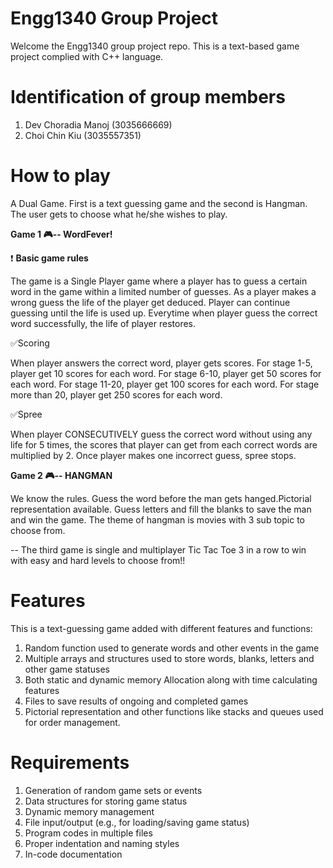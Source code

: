 # Engg1340 Group Project
Welcome the Engg1340 group project repo. This is a text-based game project complied with  C++ language.

# Identification of group members
1. Dev Choradia Manoj (3035666669)
2. Choi Chin Kiu (3035557351)

# How to play

A Dual Game.
First is a text guessing game and the second is Hangman. 
The user gets to choose what he/she wishes to play.

**Game 1 :video_game:-- WordFever!** 

:heavy_exclamation_mark: __Basic game rules__

The game is a Single Player game where a player has to guess a certain word in the game within a limited number of guesses. As a player makes a wrong guess the life of the player get deduced. Player can continue guessing until the life is used up. Everytime when player guess the correct word successfully, the life of player restores.

:white_check_mark:Scoring

When player answers the correct word, player gets scores.
For stage 1-5, player get 10 scores for each word.
For stage 6-10, player get 50 scores for each word.
For stage 11-20, player get 100 scores for each word.
For stage more than 20, player get 250 scores for each word.

:white_check_mark:Spree

When player CONSECUTIVELY guess the correct word without using any life for 5 times, the scores that player can get from each correct words are multiplied by 2. Once player makes one incorrect guess, spree stops.

**Game 2 :video_game:-- HANGMAN**

We know the rules.
Guess the word before the man gets hanged.Pictorial representation available.
Guess letters and fill the blanks to save the man and win the game.
The theme of hangman is movies with 3 sub topic to choose from.

-- The third game is single and multiplayer Tic Tac Toe
3 in a row to win with easy and hard levels to choose from!!

# Features 

This is a text-guessing game added with different features and functions:
1. Random function used to generate words and other events in the game
2. Multiple arrays and structures used to store words, blanks, letters and other game statuses 
3. Both static and dynamic memory Allocation along with time calculating features
4. Files to save results of ongoing and completed games
5. Pictorial representation and other functions like stacks and queues used for order management.


# Requirements 
1. Generation of random game sets or events
2. Data structures for storing game status
3. Dynamic memory management
4. File input/output (e.g., for loading/saving game status)
5. Program codes in multiple files
6. Proper indentation and naming styles
7. In-code documentation
